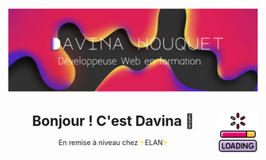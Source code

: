 ![](https://github.com/davinahouquet/davinahouquet/blob/main/davinahouquetcover1.jpg)

<h1 align = 'center' >Bonjour ! C'est Davina 👋 <img align="right" width="80" height="80" src="https://github.com/davinahouquet/davinahouquet/blob/main/loading%20(1).png"/></h1>

<p align='center'>En remise à niveau chez  <img width="10" height="10" src="https://github.com/davinahouquet/davinahouquet/blob/main/brille.png"/>ELAN<img  width="10" height="10"src="https://github.com/davinahouquet/davinahouquet/blob/main/brille.png"/> </p>
